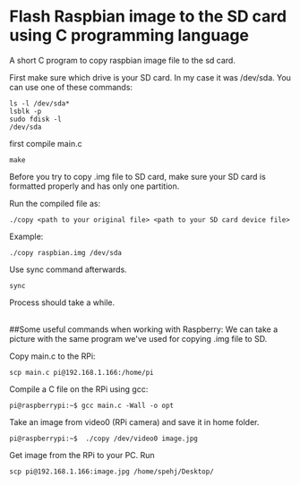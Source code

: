 # Flash Raspbian image to the SD card using C programming language
A short C program to copy raspbian image file to the sd card.

First make sure which drive is your SD card. In my case it was /dev/sda. You can use one of these commands:
```console
ls -l /dev/sda*
lsblk -p
sudo fdisk -l
/dev/sda
```

first compile main.c
```console
make
```

Before you try to copy .img file to SD card, make sure your SD card is formatted properly and has only one partition.

Run the compiled file as:
```console
./copy <path to your original file> <path to your SD card device file>
```

Example:
```console
./copy raspbian.img /dev/sda
```

Use sync command afterwards.
```console
sync
```

Process should take a while.
<br>
<br>

##Some useful commands when working with Raspberry:
We can take a picture with the same program we've used for copying .img file to SD.

Copy main.c to the RPi:
```console
scp main.c pi@192.168.1.166:/home/pi
```

Compile a C file on the RPi using gcc:
```console
pi@raspberrypi:~$ gcc main.c -Wall -o opt
```

Take an image from video0 (RPi camera) and save it in home folder.
```console
pi@raspberrypi:~$  ./copy /dev/video0 image.jpg
```

Get image from the RPi to your PC. Run 

```console
scp pi@192.168.1.166:image.jpg /home/spehj/Desktop/
```










